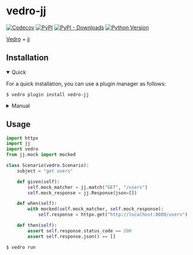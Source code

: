 # vedro-jj

[![Codecov](https://img.shields.io/codecov/c/github/vedro-universe/vedro-jj/master.svg?style=flat-square)](https://codecov.io/gh/vedro-universe/vedro-jj)
[![PyPI](https://img.shields.io/pypi/v/vedro-jj.svg?style=flat-square)](https://pypi.python.org/pypi/vedro-jj/)
[![PyPI - Downloads](https://img.shields.io/pypi/dm/vedro-jj?style=flat-square)](https://pypi.python.org/pypi/vedro-jj/)
[![Python Version](https://img.shields.io/pypi/pyversions/vedro-jj.svg?style=flat-square)](https://pypi.python.org/pypi/vedro-jj/)

[Vedro](https://vedro.io/) + [jj](https://pypi.org/project/jj/)

## Installation

<details open>
<summary>Quick</summary>
<p>

For a quick installation, you can use a plugin manager as follows:

```shell
$ vedro plugin install vedro-jj
```

</p>
</details>

<details>
<summary>Manual</summary>
<p>

To install manually, follow these steps:

1. Install the package using pip:

```shell
$ pip3 install vedro-jj
```

2. Next, activate the plugin in your `vedro.cfg.py` configuration file:

```python
# ./vedro.cfg.py
import vedro
import vedro_jj

class Config(vedro.Config):

    class Plugins(vedro.Config.Plugins):

        class VedroJJ(vedro_jj.VedroJJ):
            enabled = True
```

</p>
</details>

## Usage

```python
import httpx
import jj
import vedro
from jj.mock import mocked

class Scenario(vedro.Scenario):
    subject = "get users"

    def given(self):
        self.mock_matcher = jj.match("GET", "/users")
        self.mock_response = jj.Response(json=[])

    def when(self):
        with mocked(self.mock_matcher, self.mock_response):
            self.response = httpx.get("http://localhost:8080/users")

    def then(self):
        assert self.response.status_code == 200
        assert self.response.json() == []
```

```shell
$ vedro run
```
